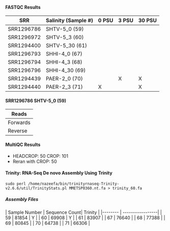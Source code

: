 #### FASTQC Results


| SRR        | Salinity (Sample #)|  0 PSU | 3 PSU	| 30 PSU	| 
|--------    | -------------------|-----   |---	   |---	    | 
| SRR1296786 |  SHTV-5_0 (59) 	     |   	    |  	    |   	    | 
| SRR1296972 |  SHTV-5_3 (60) 	     |   	    |   	  |   	    | 
| SRR1294400 | SHTV-5_30 (61)	       |   	    |   	  |   	 |
| SRR1296793 | SHHI-4_0 (67)       |       |  	   |   	  |
| SRR1296794 | SHHI-4_3 (68)	       |   	    |  	  |   	  |
| SRR1296796 | SHHI-4_30 (69)	       |    	   |  	   |   	 | 
| SRR1294439 | PAER-2_0 (70)       |        |   X  |   X   |
| SRR1294440 | PAER-2_3 (71)	       |   X	    |  	  |   X	  |

#### SRR1296786  SHTV-5_0 (59)

| Reads	  | 
|-------- |
| Forwards |
| Reverse	  |

#### MultiQC Results

* HEADCROP: 50 CROP: 101
* Reran with CROP: 50

#### Trinity: RNA-Seq De novo Assembly Using Trinity

```
sudo perl /home/nazeefa/bin/trinityrnaseq-Trinity-v2.6.6/util/TrinityStats.pl MMETSP0360.nt.fa > trinity_60.fa
```

##### Assembly Files
 
| Sample Number | Sequence Count| Trinity | 
|--------    | -----------------|
| 59 |  81854 	 | Y |
| 60 |  69908 	 | Y |
| 61 |  83907 	 |
| 67 |  76640 	 |
| 68 |  77388 	 |
| 69 |  80845 	 |
| 70 |  64738 	 |
| 71 |  66306 	 |
